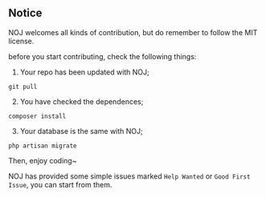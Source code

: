 ## Notice

NOJ welcomes all kinds of contribution, but do remember to follow the MIT license.

before you start contributing, check the following things:

1. Your repo has been updated with NOJ;

```
git pull
```

2. You have checked the dependences;

```
composer install
```

3. Your database is the same with NOJ;

```
php artisan migrate
```

Then, enjoy coding~

NOJ has provided some simple issues marked `Help Wanted` or `Good First Issue`, you can start from them.
